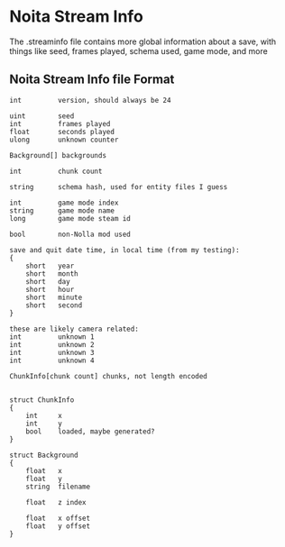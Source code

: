 # Noita Stream Info
The .streaminfo file contains more global information about a save, with things like seed, frames played, schema used, game mode, and more


## Noita Stream Info file Format

```
int         version, should always be 24

uint        seed
int         frames played
float       seconds played
ulong       unknown counter

Background[] backgrounds

int         chunk count

string      schema hash, used for entity files I guess

int         game mode index
string      game mode name
long        game mode steam id

bool        non-Nolla mod used

save and quit date time, in local time (from my testing):
{
    short   year
    short   month
    short   day
    short   hour
    short   minute
    short   second
}

these are likely camera related:
int         unknown 1
int         unknown 2
int         unknown 3
int         unknown 4

ChunkInfo[chunk count] chunks, not length encoded


struct ChunkInfo
{
    int     x
    int     y
    bool    loaded, maybe generated?
}

struct Background
{
    float   x
    float   y
    string  filename

    float   z index

    float   x offset
    float   y offset
}
```
